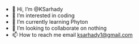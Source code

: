 - 👋 Hi, I’m @KSarhady
- 👀 I’m interested in coding
- 🌱 I’m currently learning Phyton
- 💞️ I’m looking to collaborate on nothing
- 📫 How to reach me email ksarhady1@gmail.com

<!---
KSarhady/KSarhady is a ✨ special ✨ repository because its `README.md` (this file) appears on your GitHub profile.
You can click the Preview link to take a look at your changes.
--->
